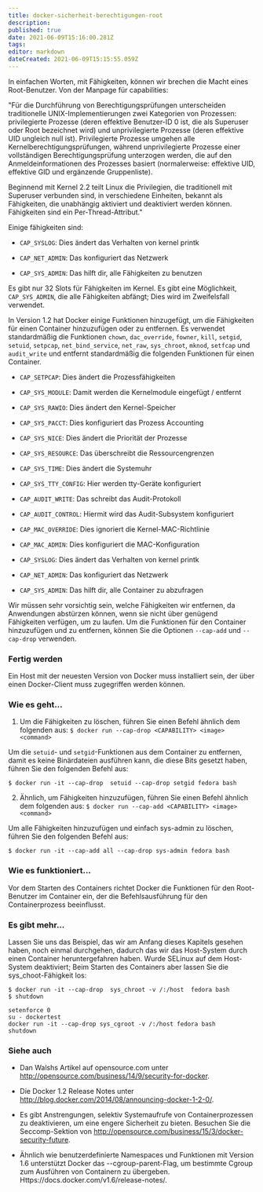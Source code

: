 ```yaml
---
title: docker-sicherheit-berechtigungen-root
description: 
published: true
date: 2021-06-09T15:16:00.281Z
tags: 
editor: markdown
dateCreated: 2021-06-09T15:15:55.059Z
---
```


In einfachen Worten, mit Fähigkeiten, können wir brechen die Macht eines Root-Benutzer. Von der Manpage für capabilities:

"Für die Durchführung von Berechtigungsprüfungen unterscheiden traditionelle UNIX-Implementierungen zwei Kategorien von Prozessen: privilegierte Prozesse (deren effektive Benutzer-ID 0 ist, die als Superuser oder Root bezeichnet wird) und unprivilegierte Prozesse (deren effektive UID ungleich null ist). Privilegierte Prozesse umgehen alle Kernelberechtigungsprüfungen, während unprivilegierte Prozesse einer vollständigen Berechtigungsprüfung unterzogen werden, die auf den Anmeldeinformationen des Prozesses basiert (normalerweise: effektive UID, effektive GID und ergänzende Gruppenliste).

Beginnend mit Kernel 2.2 teilt Linux die Privilegien, die traditionell mit Superuser verbunden sind, in verschiedene Einheiten, bekannt als Fähigkeiten, die unabhängig aktiviert und deaktiviert werden können. Fähigkeiten sind ein Per-Thread-Attribut."

Einige fähigkeiten sind:

* `CAP_SYSLOG`: Dies ändert das Verhalten von kernel printk

* `CAP_NET_ADMIN`: Das konfiguriert das Netzwerk

* `CAP_SYS_ADMIN`: Das hilft dir, alle Fähigkeiten zu benutzen

Es gibt nur 32 Slots für Fähigkeiten im Kernel. Es gibt eine Möglichkeit, `CAP_SYS_ADMIN`, die alle Fähigkeiten abfängt; Dies wird im Zweifelsfall verwendet.

In Version 1.2 hat Docker einige Funktionen hinzugefügt, um die Fähigkeiten für einen Container hinzuzufügen oder zu entfernen. Es verwendet standardmäßig die Funktionen `chown`, `dac_override`, `fowner`, `kill`, `setgid`, `setuid`, `setpcap`, `net_bind_service`, `net_raw`, `sys_chroot`, `mknod`, `setfcap` und `audit_write` und entfernt standardmäßig die folgenden Funktionen für einen Container.

* `CAP_SETPCAP`: Dies ändert die Prozessfähigkeiten

* `CAP_SYS_MODULE`: Damit werden die Kernelmodule eingefügt / entfernt

* `CAP_SYS_RAWIO`: Dies ändert den Kernel-Speicher

* `CAP_SYS_PACCT`: Dies konfiguriert das Prozess Accounting

* `CAP_SYS_NICE`: Dies ändert die Priorität der Prozesse

* `CAP_SYS_RESOURCE`: Das überschreibt die Ressourcengrenzen

* `CAP_SYS_TIME`: Dies ändert die Systemuhr

* `CAP_SYS_TTY_CONFIG`: Hier werden tty-Geräte konfiguriert

* `CAP_AUDIT_WRITE`: Das schreibt das Audit-Protokoll

* `CAP_AUDIT_CONTROL`: Hiermit wird das Audit-Subsystem konfiguriert

* `CAP_MAC_OVERRIDE`: Dies ignoriert die Kernel-MAC-Richtlinie

* `CAP_MAC_ADMIN`: Dies konfiguriert die MAC-Konfiguration

* `CAP_SYSLOG`: Dies ändert das Verhalten von kernel printk

* `CAP_NET_ADMIN`: Das konfiguriert das Netzwerk

* `CAP_SYS_ADMIN`: Das hilft dir, alle Container zu abzufragen

Wir müssen sehr vorsichtig sein, welche Fähigkeiten wir entfernen, da Anwendungen abstürzen können, wenn sie nicht über genügend Fähigkeiten verfügen, um zu laufen. Um die Funktionen für den Container hinzuzufügen und zu entfernen, können Sie die Optionen `--cap-add` und `--cap-drop` verwenden.

### Fertig werden

Ein Host mit der neuesten Version von Docker muss installiert sein, der über einen Docker-Client muss zugegriffen werden können.

### Wie es geht...

1. Um die Fähigkeiten zu löschen, führen Sie einen Befehl ähnlich dem folgenden aus:
`$ docker run --cap-drop <CAPABILITY> <image> <command>`

Um die `setuid`- und `setgid`-Funktionen aus dem Container zu entfernen, damit es keine Binärdateien ausführen kann, die diese Bits gesetzt haben, führen Sie den folgenden Befehl aus:

`$ docker run -it --cap-drop  setuid --cap-drop setgid fedora bash`

2. Ähnlich, um Fähigkeiten hinzuzufügen, führen Sie einen Befehl ähnlich dem folgenden aus:
`$ docker run --cap-add <CAPABILITY> <image> <command>`

Um alle Fähigkeiten hinzuzufügen und einfach sys-admin zu löschen, führen Sie den folgenden Befehl aus:

`$ docker run -it --cap-add all --cap-drop sys-admin fedora bash`

### Wie es funktioniert…

Vor dem Starten des Containers richtet Docker die Funktionen für den Root-Benutzer im Container ein, der die Befehlsausführung für den Containerprozess beeinflusst.

### Es gibt mehr...

Lassen Sie uns das Beispiel, das wir am Anfang dieses Kapitels gesehen haben, noch einmal durchgehen, dadurch das wir das Host-System durch einen Container heruntergefahren haben. Wurde SELinux auf dem Host-System deaktiviert; Beim Starten des Containers aber lassen Sie die sys_choot-Fähigkeit los:

```
$ docker run -it --cap-drop  sys_chroot -v /:/host  fedora bash
$ shutdown
```

```
setenforce 0
su - dockertest
docker run -it --cap-drop sys_cgroot -v /:/host fedora bash
shutdown
```

### Siehe auch

* Dan Walshs Artikel auf opensource.com unter http://opensource.com/business/14/9/security-for-docker.

* Die Docker 1.2 Release Notes unter http://blog.docker.com/2014/08/announcing-docker-1-2-0/.

* Es gibt Anstrengungen, selektiv Systemaufrufe von Containerprozessen zu deaktivieren, um eine engere Sicherheit zu bieten. Besuchen Sie die Seccomp-Sektion von http://opensource.com/business/15/3/docker-security-future.

* Ähnlich wie benutzerdefinierte Namespaces und Funktionen mit Version 1.6 unterstützt Docker das --cgroup-parent-Flag, um bestimmte Cgroup zum Ausführen von Containern zu übergeben. Https://docs.docker.com/v1.6/release-notes/.